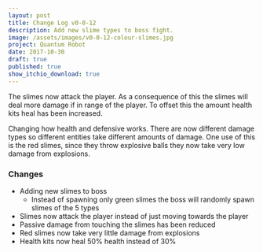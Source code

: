 ```yaml
---
layout: post
title: Change Log v0-0-12
description: Add new slime types to boss fight.
image: /assets/images/v0-0-12-colour-slimes.jpg
project: Quantum Robot
date: 2017-10-30
draft: true
published: true
show_itchio_download: true
---
```


The slimes now attack the player. As a consequence of this the slimes will deal more damage if in range of the player. To offset this the amount health kits heal has been increased.

Changing how health and defensive works. There are now different damage types so different entities take different amounts of damage. One use of this is the red slimes, since they throw explosive balls they now take very low damage from explosions.

### Changes

* Adding new slimes to boss
    * Instead of spawning only green slimes the boss will randomly spawn slimes of the 5 types
* Slimes now attack the player instead of just moving towards the player
* Passive damage from touching the slimes has been reduced
* Red slimes now take very little damage from explosions
* Health kits now heal 50% health instead of 30%